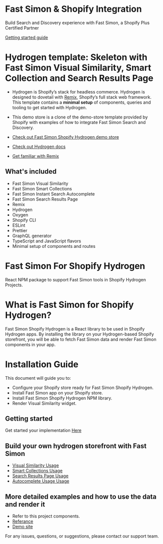 # Fast Simon & Shopify Integration
Build Search and Discovery experience with Fast Simon, a Shopify Plus Certified Partner

[Getting started guide](https://instantsearchplus.zendesk.com/hc/en-us/categories/360000839131-Getting-Started-with-Fast-Simon)

# Hydrogen template: Skeleton with Fast Simon Visual Similarity, Smart Collection and Search Results Page

- Hydrogen is Shopify’s stack for headless commerce. Hydrogen is designed to dovetail with [Remix](https://remix.run/), Shopify’s full stack web framework. This template contains a **minimal setup** of components, queries and tooling to get started with Hydrogen.

- This demo store is a clone of the demo-store template provided by Shopify with examples of how to integrate Fast Simon Search and Discovery.

- [Check out Fast Simon Shopify Hydrogen demo store](https://demo-shopify-hydrogen.fastsimon.com)

- [Check out Hydrogen docs](https://shopify.dev/custom-storefronts/hydrogen)
  
- [Get familiar with Remix](https://remix.run/docs/en/v1)

## What's included

- Fast Simon Visual Similarity 
- Fast Simon Smart Collections
- Fast Simon Instant Search Autocomplete
- Fast Simon Search Results Page
- Remix
- Hydrogen
- Oxygen
- Shopify CLI
- ESLint
- Prettier
- GraphQL generator
- TypeScript and JavaScript flavors
- Minimal setup of components and routes


# Fast Simon For Shopify Hydrogen
React NPM package to support Fast Simon tools in Shopify Hydrogen Projects.

# What is Fast Simon for Shopify Hydrogen?
Fast Simon Shopify Hydrogen is a React library to be used in Shopify Hydrogen apps.
By installing the library on your Hydrogen-based Shopify storefront, you will be able to fetch Fast Simon data and render Fast Simon components in your app.

# Installation Guide
This document will guide you to:
* Configure your Shopify store ready for Fast Simon Shopify Hydrogen.
* Install Fast Simon app on your Shopify store.
* Install Fast Simon Shopify Hydrogen NPM library.
* Render Visual Similarity widget. 

## Getting started

Get started your implementation [Here](https://docs.fastsimon.com/hydrogen/docs/getting-started/GettingStarted)

## Build your own hydrogen storefront with Fast Simon
- [Visual Similarity Usage](https://docs.fastsimon.com/hydrogen/docs/getting-started/VisualSimilarityUsage)
- [Smart Collections Usage](https://docs.fastsimon.com/hydrogen/docs/getting-started/SmartCollections)
- [Search Results Page Usage](https://docs.fastsimon.com/hydrogen/docs/getting-started/SearchResults)
- [Autocomplete Usage Usage](https://docs.fastsimon.com/hydrogen/docs/getting-started/Autocomplete)


## More detailed examples and how to use the data and render it
- Refer to this project components.
- [Referance]()
- [Demo site](https://demo-shopify-hydrogen.fastsimon.com/)


For any issues, questions, or suggestions, please contact our support team.
